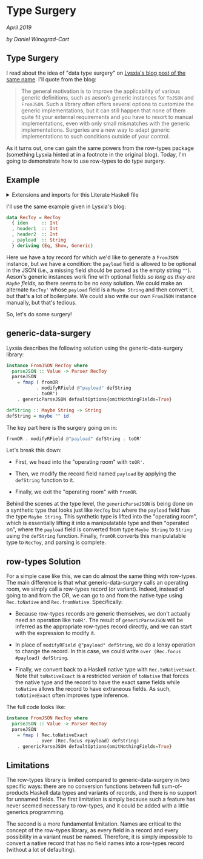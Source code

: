 # Type Surgery
_April 2019_

_by Daniel Winograd-Cort_

## Type Surgery

I read about the idea of "data type surgery" on
[Lysxia's blog post of the same name](https://blog.poisson.chat/posts/2018-11-26-type-surgery.html).
I'll quote from the blog:

> The general motivation is to improve the applicability of various generic definitions,
> such as aeson’s generic instances for `ToJSON` and `FromJSON`. Such a library often
> offers several options to customize the generic implementations, but it can still
> happen that none of them quite fit your external requirements and you have to resort
> to manual implementations, even with only small mismatches with the generic
> implementations. Surgeries are a new way to adapt generic implementations to such
> conditions outside of your control.

As it turns out, one can gain the same powers from the row-types package
(something Lysxia hinted at in a footnote in the original blog).  Today, I'm going
to demonstrate how to use row-types to do type surgery.

## Example

<details class="code-details">

<summary>Extensions and imports for this Literate Haskell file</summary>

```haskell
{-# LANGUAGE OverloadedLabels #-}
{-# LANGUAGE DeriveGeneric #-}
{-# LANGUAGE PartialTypeSignatures #-}
module TypeSurgery where

import qualified Data.Row.Records as Rec

import Data.Aeson
import Data.Coerce            (coerce)
import Data.Functor.Identity  (Identity(..))

import GHC.Generics

-- Convenient lens functions (rather than importing Lens)
over :: ((a -> Identity b) -> s -> Identity t) -> (a -> b) -> s -> t
over = coerce
```
</details>

I'll use the same example given in Lysxia's blog:

```haskell
data RecToy = RecToy
  { iden     :: Int
  , header1  :: Int
  , header2  :: Int
  , payload  :: String
  } deriving (Eq, Show, Generic)
```

Here we have a toy record for which we'd like to generate a `FromJSON` instance,
but we have a condition: the `payload` field is allowed to be optional in the
JSON (i.e., a missing field should be parsed as the empty string `""`).  Aeson's
generic instances work fine with optional fields _so long as they are `Maybe`
fields_, so there seems to be no easy solution.  We could make an alternate
`RecToy'` whose `payload` field is a `Maybe String` and then convert it, but that's
a lot of boilerplate.  We could also write our own `FromJSON` instance manually,
but that's tedious.

So, let's do some surgery!

## generic-data-surgery
Lyxsia describes the following solution using the generic-data-surgery library:

```haskell
instance FromJSON RecToy where
  parseJSON :: Value -> Parser RecToy
  parseJSON
    = fmap ( fromOR
           . modifyRField @"payload" defString
           . toOR')
    . genericParseJSON defaultOptions{omitNothingFields=True}

defString :: Maybe String -> String
defString = maybe "" id
```

The key part here is the surgery going on in:

```haskell
fromOR . modifyRField @"payload" defString . toOR'
```

Let's break this down:

- First, we head into the "operating room" with `toOR'`.

- Then, we modify the record field named `payload` by applying the `defString`
  function to it.

- Finally, we exit the "operating room" with `fromOR`.

Behind the scenes at the type level, the `genericParseJSON` is being done on a
synthetic type that looks just like `RecToy` but where the `payload` field has
the type `Maybe String`.  This synthetic type is lifted into the "operating room",
which is essentially lifting it into a manipulatable type and then "operated on",
where the `payload` field is converted from type `Maybe String` to `String` using
the `defString` function.  Finally, `fromOR` converts this manipulatable type
to `RecToy`, and parsing is complete.

## row-types Solution
For a simple case like this, we can do almost the same thing with row-types.
The main difference is that what generic-data-surgery calls an operating room,
we simply call a row-types record (or variant).  Indeed, instead of going to and
from the OR, we can go to and from the native type using `Rec.toNative` and
`Rec.fromNative`.  Specifically:

- Because row-types records are generic themselves, we don't actually need an operation
  like `toOR'`.  The result of `genericParseJSON` will be inferred as the
  appropriate row-types record directly, and we can start with the expression
  to modify it.

- In place of `modifyRField @"payload" defString`, we do a lensy operation
  to change the record.  In this case, we could write
  `over (Rec.focus #payload) defString`.

- Finally, we convert back to a Haskell native type with `Rec.toNativeExact`.
  Note that `toNativeExact` is a restricted version of `toNative` that forces the
  native type and the record to have the exact same fields while `toNative` allows
  the record to have extraneous fields.  As such, `toNativeExact` often improves
  type inference.

The full code looks like:
```haskell
instance FromJSON RecToy where
  parseJSON :: Value -> Parser RecToy
  parseJSON
    = fmap ( Rec.toNativeExact
           . over (Rec.focus #payload) defString)
    . genericParseJSON defaultOptions{omitNothingFields=True}
```

## Limitations
The row-types library is limited compared to generic-data-surgery in two specific
ways: there are no conversion functions between full sum-of-products Haskell
data types and variants of records, and there is no support for unnamed fields.
The first limitation is simply because such a feature has never seemed necessary
to row-types, and it could be added with a little generics programming.

The second is a more fundamental limitation.  Names are critical to the concept
of the row-types library, as every field in a record and every possibility in a
variant must be named.  Therefore, it is simply impossible to convert a native
record that has no field names into a row-types record (without a lot of defaulting).
